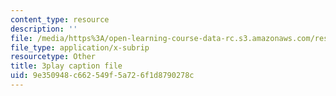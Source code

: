 ```yaml
---
content_type: resource
description: ''
file: /media/https%3A/open-learning-course-data-rc.s3.amazonaws.com/res-3-003-learn-to-build-your-own-videogame-with-the-unity-game-engine-and-microsoft-kinect-january-iap-2017/9e350948c662549f5a726f1d8790278c_gBD44yITfrw.srt
file_type: application/x-subrip
resourcetype: Other
title: 3play caption file
uid: 9e350948-c662-549f-5a72-6f1d8790278c
---
```


